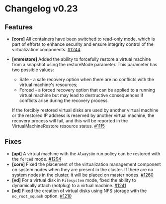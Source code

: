 # Changelog v0.23

## Features


 - **[core]** All containers have been switched to read-only mode, which is part of efforts to enhance security and ensure integrity control of the virtualization components. [#1244](https://github.com/deckhouse/virtualization/pull/1244)
 - **[vmrestore]** Added the ability to forcefully restore a virtual machine from a snapshot using the restoreMode parameter. This parameter has two possible values:
    - Safe - a safe recovery option when there are no conflicts with the virtual machine's resources;
    - Forced - a forced recovery option that can be applied to a running virtual machine but may lead to destructive consequences if conflicts arise during the recovery process.
    
    If the forcibly restored virtual disks are used by another virtual machine or the restored IP address is reserved by another virtual machine, the recovery process will fail, and this will be reported in the VirtualMachineRestore resource status. [#1115](https://github.com/deckhouse/virtualization/pull/1115)

## Fixes


 - **[api]** A virtual machine with the `AlwaysOn` run policy can be restored with the `forced` mode. [#1294](https://github.com/deckhouse/virtualization/pull/1294)
 - **[core]** Fixed the placement of the virtualization management component on system nodes when they are present in the cluster. If there are no system nodes in the cluster, it will be placed on master nodes. [#1260](https://github.com/deckhouse/virtualization/pull/1260)
 - **[vd]** For a virtual disk in `Filesystem` mode, fixed the ability to dynamically attach (hotplug) to a virtual machine. [#1241](https://github.com/deckhouse/virtualization/pull/1241)
 - **[vd]** Fixed the creation of virtual disks using NFS storage with the `no_root_squash` option. [#1210](https://github.com/deckhouse/virtualization/pull/1210)

